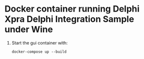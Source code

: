 # Docker container running Delphi Xpra Delphi Integration Sample under Wine

1. Start the gui container with:
    ```
    docker-compose up --build
    ```
